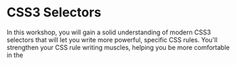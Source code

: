 # CSS3 Selectors

In this workshop, you will gain a solid understanding of modern CSS3 selectors that will let you write more powerful, specific CSS rules. You'll strengthen your CSS rule writing muscles, helping you be more comfortable in the <style> tag.

The workshop will be a mix of lectures and hands-on exercises in pairs. It will be taught by {{ teacher_name }}, {{ teacher_description }}.

This is a great follow-up workshop for those who attended our Intro to HTML & CSS workshop.

**Topics covered**

- **Review of CSS relational selectors:** How to select and style elements of the page based on where they are in relation to other elements. You'll learn how to do this as specifically or generally as you want (all images, all images in lists, all images in a specific list).
- **CSS3 pseudo-class selectors** How to select and style elements based on information about their state (e.g. when you hover over an element or enter data into a form). 
- **CSS3 pseudo-element selectors** How to create and style new elements that you add with CSS. These elements do not initially appear in the HTML of a webpage.

**Slides**

[https://www.teaching-materials.org/css3-selectors/](https://www.teaching-materials.org/css3-selectors/)

**Prerequisites**

Attendees should be comfortable with HTML and CSS fundamentals (HTML tags and attributes, CSS selectors). That means that you either attended our Intro to HTML & CSS workshop or you learned those concepts online.

You can review them online at a few places:
- [Khan Academy's HTML & CSS course](https://khanacademy.org/html-css)
- [Codecademy's HTML & CSS course](https://www.codecademy.com/learn/learn-html-css)
- [GDI SF's HTML & CSS slides](https://www.teaching-materials.org/htmlcss-2day/)

**Tech requirements**

- Your laptop (Mac, PC, Linux) and charger
- A modern web browser (Chrome, Firefox, Safari)
- A text editor - we recommend either Sublime Text 2 or Atom (both free)

*If you do not have a laptop, please contact the instructors. We have a limited number of Chromebooks for students to borrow.*

**Payment**

Payment is required to attend. If you'd like to attend but cannot afford the cost, [click here to request a scholarship](https://docs.google.com/forms/d/e/1FAIpQLSfiUBN4yve3L7iociXzcqNgEtrljsn_7mCgZ3eUtvAEr3bcQg/viewform). Due to the number of applications, only the scholarship recipient will receive an email a few days before the workshop. Thank you for your understanding!


